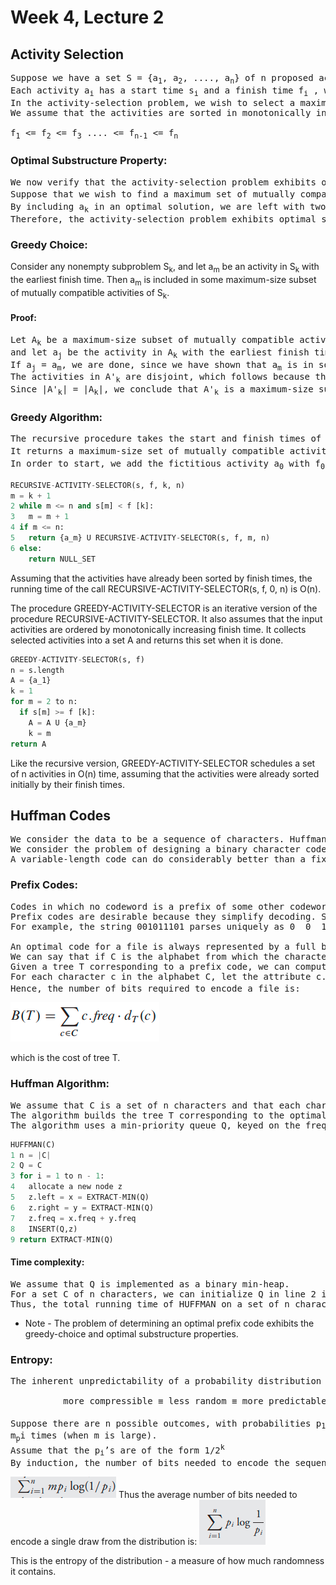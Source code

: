 # Week 4, Lecture 2

## Activity Selection

<pre>
Suppose we have a set S = {a<sub>1</sub>, a<sub>2</sub>, ...., a<sub>n</sub>} of n proposed activities that wish to use a resource, such as a lecture hall, which can serve only one activity at a time.
Each activity a<sub>i</sub> has a start time s<sub>i</sub> and a finish time f<sub>i</sub> , where 0  s<sub>i</sub> < f<sub>i</sub> < 1. If selected, activity a<sub>i</sub> takes place during the half-open time interval [s<sub>i</sub>, f<sub>i</sub>). Activities a<sub>i</sub> and a<sub>j</sub> are compatible if the intervals [s<sub>i</sub>, f<sub>i</sub>) and [s<sub>j</sub>, f<sub>j</sub>) do not overlap. That is, a<sub>i</sub> and a<sub>j</sub> are compatible if s<sub>i</sub> >= f<sub>j</sub> or s<sub>j</sub> >= f<sub>i</sub>.
In the activity-selection problem, we wish to select a maximum-size subset of mutually compatible activities.
We assume that the activities are sorted in monotonically increasing order of finish time:

f<sub>1</sub> <= f<sub>2</sub> <= f<sub>3</sub> .... <= f<sub>n-1</sub> <= f<sub>n</sub> 
</pre>

### Optimal Substructure Property:
<pre>
We now verify that the activity-selection problem exhibits optimal substructure. Let us denote by S<sub>ij</sub> the set of activities that start after activity a<sub>i</sub> finishes and that finish before activity a<sub>j</sub> starts.
Suppose that we wish to find a maximum set of mutually compatible activities in S<sub>ij</sub> , and suppose further that such a maximum set is A<sub>ij</sub> , which includes some activity a<sub>k</sub>.
By including a<sub>k</sub> in an optimal solution, we are left with two subproblems: finding mutually compatible activities in the set S<sub>ik</sub> and finding mutually compatible activities in the set S<sub>kj</sub>.
Therefore, the activity-selection problem exhibits optimal substructure property.
</pre>
### Greedy Choice:

Consider any nonempty subproblem S<sub>k</sub>, and let a<sub>m</sub> be an activity in S<sub>k</sub> with the earliest finish time. Then a<sub>m</sub> is included in some maximum-size subset of mutually compatible activities of S<sub>k</sub>.

#### Proof:
<pre>
Let A<sub>k</sub> be a maximum-size subset of mutually compatible activities in S<sub>k</sub>,
and let a<sub>j</sub> be the activity in A<sub>k</sub> with the earliest finish time.
If a<sub>j</sub> = a<sub>m</sub>, we are done, since we have shown that a<sub>m</sub> is in some maximum-size subset of mutually compatible activities of S<sub>k</sub>. If aj != am, let the set A'<sub>k</sub> = Ak - {a<sub>j</sub>} U {a<sub>m</sub>} be A<sub>k</sub> but substituting a<sub>m</sub> for a<sub>j</sub>.
The activities in A'<sub>k</sub> are disjoint, which follows because the activities in A<sub>k</sub> are disjoint, a<sub>j</sub> is the first activity in A<sub>k</sub> to finish, and f<sub>m</sub> <= f<sub>j</sub>.
Since |A'<sub>k</sub>| = |A<sub>k</sub>|, we conclude that A'<sub>k</sub> is a maximum-size subset of mutually compatible activities of S<sub>k</sub>, and it includes a<sub>m</sub>.
</pre>

### Greedy Algorithm:
<pre>
The recursive procedure takes the start and finish times of the activities, represented as arrays s and f, the index k that defines the subproblem S<sub>k</sub> it is to solve, and the size n of the original problem.
It returns a maximum-size set of mutually compatible activities in S<sub>k</sub>. We assume that the n input activities are already ordered by monotonically increasing finish time. If not, we can sort them into this order in O(nlog(n)) time, breaking ties arbitrarily.
In order to start, we add the fictitious activity a<sub>0</sub> with f<sub>0</sub> = 0, so that subproblem S<sub>o</sub> is the entire set of activities S.
</pre>
```python
RECURSIVE-ACTIVITY-SELECTOR(s, f, k, n)
m = k + 1
2 while m <= n and s[m] < f [k]: 
3   m = m + 1
4 if m <= n:
5   return {a_m} U RECURSIVE-ACTIVITY-SELECTOR(s, f, m, n)
6 else: 
    return NULL_SET
```
Assuming that the activities have already been sorted by finish times, the running time of the call RECURSIVE-ACTIVITY-SELECTOR(s, f, 0, n) is O(n). 

The procedure GREEDY-ACTIVITY-SELECTOR is an iterative version of the procedure RECURSIVE-ACTIVITY-SELECTOR. It also assumes that the input activities are ordered by monotonically increasing finish time. It collects selected activities into a set A and returns this set when it is done.

```python
GREEDY-ACTIVITY-SELECTOR(s, f)
n = s.length
A = {a_1}
k = 1
for m = 2 to n:
  if s[m] >= f [k]:
    A = A U {a_m}
    k = m
return A
```
Like the recursive version, GREEDY-ACTIVITY-SELECTOR schedules a set of n activities in O(n) time, assuming that the activities were already sorted initially by their finish times.

## Huffman Codes
<pre>
We consider the data to be a sequence of characters. Huffman’s greedy algorithm uses a table giving how often each character occurs (frequency) to build up an optimal way of representing each character as a binary string.
We consider the problem of designing a binary character code in which each character is represented by a unique binary string, which we call a codeword. If we use a fixed-length code, we need 3 bits to represent 6 characters: a = 000, b = 001, ..., f = 101. But this way of coding is inefficient.
A variable-length code can do considerably better than a fixed-length code, by giving frequent characters short codewords and infrequent characters long codewords.
</pre>

### Prefix Codes:
<pre>
Codes in which no codeword is a prefix of some other codeword are called prefix codes. A prefix code can always achieve the optimal data compression among any character code.
Prefix codes are desirable because they simplify decoding. Since no codeword is a prefix of any other, the codeword that begins an encoded file is unambiguous. We can simply identify the initial codeword, translate it back to the original character, and repeat the decoding process on the remainder of the encoded file. 
For example, the string 001011101 parses uniquely as 0  0  101  1101, which decodes to aabe.

An optimal code for a file is always represented by a full binary tree, in which every nonleaf node has two children.
We can say that if C is the alphabet from which the characters are drawn and all character frequencies are positive, then the tree for an optimal prefix code has exactly |C| leaves, one for each letter of the alphabet, and exactly |C| - 1 internal nodes.
Given a tree T corresponding to a prefix code, we can compute the number of bits required to encode a file:
For each character c in the alphabet C, let the attribute c.freq denote the frequency of c in the file and let d<sub>T</sub>(c) denote the depth of c’s leaf in the tree. d<sub>T</sub>(c) is also the length of the codeword for character c. 
Hence, the number of bits required to encode a file is:
</pre>
![huffman_bits](huffman_bits.png)

which is the cost of tree T.

### Huffman Algorithm:
<pre>
We assume that C is a set of n characters and that each character c ∈ C is an object with an attribute c.freq giving its frequency.
The algorithm builds the tree T corresponding to the optimal code in a bottom-up manner. It begins with a set of |C| leaves and performs a sequence of |C| - 1 'merging' operations to create the final tree. 
The algorithm uses a min-priority queue Q, keyed on the freq attribute, to identify the two least-frequent objects to merge together. When we merge two objects, the result is a new object whose frequency is the sum of the frequencies of the two objects that were merged.
</pre>
```python
HUFFMAN(C)
1 n = |C|
2 Q = C
3 for i = 1 to n - 1:
4   allocate a new node z
5   z.left = x = EXTRACT-MIN(Q)
6   z.right = y = EXTRACT-MIN(Q)
7   z.freq = x.freq + y.freq
8   INSERT(Q,z)
9 return EXTRACT-MIN(Q) 
```

#### Time complexity:
<pre>
We assume that Q is implemented as a binary min-heap.
For a set C of n characters, we can initialize Q in line 2 in O(n) time using the BUILD-MIN-HEAP procedure. The for loop in lines 3–8 executes exactly n - 1 times, and since each heap operation requires time O(log(n)), the loop contributes O(nlog(n)) to the running time. 
Thus, the total running time of HUFFMAN on a set of n characters is O(nlog(n)). 
</pre>

- Note - The problem of determining an optimal prefix code exhibits the greedy-choice and optimal substructure properties.

### Entropy:
<pre>
The inherent unpredictability of a probability distribution can be measured by the extent to which it is possible to compress data drawn from that distribution.

          more compressible ≡ less random ≡ more predictable

Suppose there are n possible outcomes, with probabilities p<sub>1</sub>, p<sub>2</sub>,..., p<sub>n</sub>. If a sequence of m values is drawn from the distribution, then the i<sup>th</sup> outcome will pop up approximately
m<sub>p</sub>i times (when m is large).
Assume that the p<sub>i</sub>’s are of the form 1/2<sup>k</sup>
By induction, the number of bits needed to encode the sequence is:
</pre>
![entropy_bits](entropy_bits.png)
Thus the average number of bits needed to encode a single draw from the distribution is:
![entropy_avg](entropy_avg.png)

This is the entropy of the distribution - a measure of how much randomness it contains.
